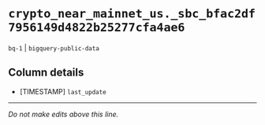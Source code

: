 # `crypto_near_mainnet_us._sbc_bfac2df7956149d4822b25277cfa4ae6`
`bq-1` | `bigquery-public-data`

## Column details
* [TIMESTAMP] `last_update`

-------------------------------------------------------------------------------
*Do not make edits above this line.*
